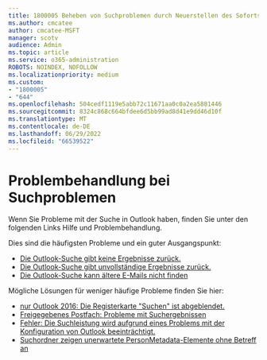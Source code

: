 ```yaml
---
title: 1800005 Beheben von Suchproblemen durch Neuerstellen des Sofortsuche-Katalogs
ms.author: cmcatee
author: cmcatee-MSFT
manager: scotv
audience: Admin
ms.topic: article
ms.service: o365-administration
ROBOTS: NOINDEX, NOFOLLOW
ms.localizationpriority: medium
ms.custom:
- "1800005"
- "644"
ms.openlocfilehash: 504cedf1119e5abb72c11671aa0c0a2ea5881446
ms.sourcegitcommit: 8324c868c664bfdee6d5bb99ad8d41e9dd46d10f
ms.translationtype: MT
ms.contentlocale: de-DE
ms.lasthandoff: 06/29/2022
ms.locfileid: "66539522"
---
```

# <a name="troubleshoot-search-issues"></a>Problembehandlung bei Suchproblemen

Wenn Sie Probleme mit der Suche in Outlook haben, finden Sie unter den folgenden Links Hilfe und Problembehandlung.

Dies sind die häufigsten Probleme und ein guter Ausgangspunkt:

- [Die Outlook-Suche gibt keine Ergebnisse zurück.](https://support.microsoft.com/office/troubleshooting-outlook-search-issues-2556b11f-f4d8-46be-b0a7-de33a3f4f066)
- [Die Outlook-Suche gibt unvollständige Ergebnisse zurück.](https://support.microsoft.com/office/troubleshooting-outlook-search-issues-2556b11f-f4d8-46be-b0a7-de33a3f4f066)
- [Die Outlook-Suche kann ältere E-Mails nicht finden](https://support.microsoft.com/office/troubleshooting-outlook-search-issues-2556b11f-f4d8-46be-b0a7-de33a3f4f066)

Mögliche Lösungen für weniger häufige Probleme finden Sie hier:

- [nur Outlook 2016: Die Registerkarte "Suchen" ist abgeblendet.](https://support.microsoft.com/office/troubleshooting-outlook-search-issues-2556b11f-f4d8-46be-b0a7-de33a3f4f066?ui=en-us&rs=en-us&ad=us#bkmk_greytab)
- [Freigegebenes Postfach: Probleme mit Suchergebnissen](https://support.microsoft.com/office/troubleshooting-outlook-search-issues-2556b11f-f4d8-46be-b0a7-de33a3f4f066?ui=en-us&rs=en-us&ad=us#bkmk_sharedmailbox)
- [Fehler: Die Suchleistung wird aufgrund eines Problems mit der Konfiguration von Outlook beeinträchtigt.](https://support.microsoft.com/office/no-search-results-for-pop-imap-or-exchange-accounts-51c9d2c7-a3db-4358-afdf-50d3a9e57039)
- [Suchordner zeigen unerwartete PersonMetadata-Elemente ohne Betreff an](https://support.microsoft.com/help/4035436/outlook-search-folders-show-items-with-blank-subject)